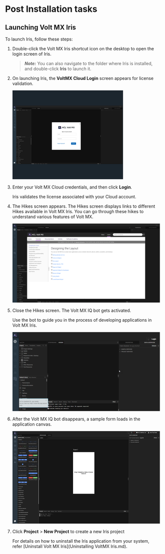
<!-- [](Prerequisites.md)

*   [Prerequisites](Prerequisites.md#prerequisites)
    *   [System Requirements](Prerequisites.md#system-requirements)
    *   [Download Volt MX Iris](Prerequisites.md#download)
*   [Install Volt MX Iris](Installing VoltMX Iris.md#installing)
    *   [Configuring Volt MX Iris to use a Proxy server](Installing VoltMX Iris.md#configuring-to-use-a-proxy-server)
        *   [Basic Proxy](Installing VoltMX Iris.md#basic-proxy)
        *   [NTLM Proxy](Installing VoltMX Iris.md#ntlm-proxy)
        *   [Custom NTLM Proxy](Installing VoltMX Iris.md#custom-ntlm-proxy)
        *   [White-list Essential Domains](Installing VoltMX Iris.md#white-list-essential-domains)
*   [Post Installation Tasks](Launching VoltMX Iris.md#post-installation-tasks)
    *   [Launching Volt MX Iris](Launching VoltMX Iris.md#launching)
*   [Update Volt MX Iris](Upgrade.md)
*   [FAQs](StudioInstallation_FAQs.md#appendix-frequently-asked-questions-faqs)

[](#)

*   All Files

You are here: [Post Installation Tasks](#post-installation-tasks) > Launching Volt MX Iris -->

# Post Installation tasks

## Launching Volt MX Iris

To launch Iris, follow these steps:

1.  Double-click the Volt MX Iris shortcut icon on the
    desktop to open the login screen of Iris.

    > **_Note:_** You can also navigate to the folder where Iris is installed, and double-click **Iris** to launch it.

2.  On launching Iris, the **VoltMX Cloud Login** screen
    appears for license validation.

    [![](Resources/Images/win_st_install_2_thumb_0_288.png)](Resources/Images/win_st_install_2.png)

3.  Enter your Volt MX Cloud credentials, and then click
    **Login**.

    Iris validates the license associated with your Cloud account.

4.  The Hikes screen appears. The Hikes screen displays links
    to different Hikes available in Volt MX Iris. You can go through these hikes to understand various features of Volt MX.

    [![](Resources/Images/welcome_vmx.png)](Resources/Images/welcome_vmx.png)

    <!-- [![](Resources/Images/welcome.png)](Resources/Images/welcome.png) -->

5.  Close the Hikes screen. The Volt MX IQ bot gets activated.

    Use the bot to guide you in the process of developing applications in Volt MX Iris.

    [![](Resources/Images/VoltMX_IQ_thumb_0_288.png)](Resources/Images/VoltMX_IQ.png)

6.  After the Volt MX IQ bot disappears, a sample form loads
    in the application canvas.

    [![](Resources/Images/form_1_thumb_0_288.png)](Resources/Images/form_1.png)

7.  Click **Project** > **New Project** to create a new Iris
    project

    For details on how to uninstall the Iris application from your system, refer [Uninstall Volt MX Iris](Uninstalling VoltMX Iris.md).

<!-- - [Prerequisites](Prerequisites.md#prerequisites)
  - [System Requirements](Prerequisites.md#system-requirements)
  - [Download Volt MX Iris](Prerequisites.md#download)
- [Install Volt MX Iris](Installing VoltMX Iris.md#installing)
  - [Configuring Volt MX Iris to use a Proxy server](Installing VoltMX Iris.md#configuring-to-use-a-proxy-server)
- [Post Installation Tasks](#post-installation-tasks)
  - [Launching Volt MX Iris](#launching)
- [Update Volt MX Iris](Upgrade.md)
- [FAQs](StudioInstallation_FAQs.md#appendix-frequently-asked-questions-faqs) -->
